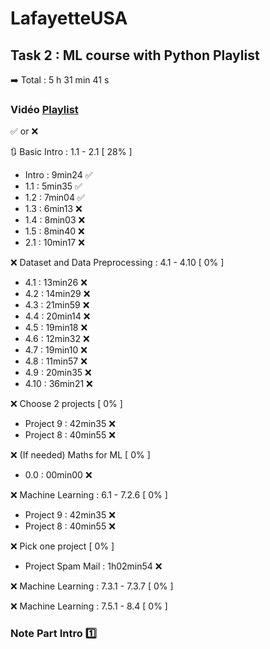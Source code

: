 # LafayetteUSA
## Task 2 : ML course with Python Playlist
➡️ Total : 5 h 31 min 41 s

### Vidéo [Playlist]([https://www.youtube.com/watch?v=r-uOLxNrNk8](https://fra01.safelinks.protection.outlook.com/?url=https%3A%2F%2Fwww.youtube.com%2Fwatch%3Fv%3DbY__YW-xknU%26list%3DPLfFghEzKVmjsNtIRwErklMAN8nJmebB0I&data=05%7C02%7Cvalentin.leroy1%40viacesi.fr%7Ce30694b1708e4c1752cd08dd4a151445%7C190ce420b15744aebc2f69563baa5a3b%7C1%7C0%7C638748176587807816%7CUnknown%7CTWFpbGZsb3d8eyJFbXB0eU1hcGkiOnRydWUsIlYiOiIwLjAuMDAwMCIsIlAiOiJXaW4zMiIsIkFOIjoiTWFpbCIsIldUIjoyfQ%3D%3D%7C0%7C%7C%7C&sdata=ELDTCLAGCmFw6BRZ4NIV8C8tkuJIwME012BABdfhIXc%3D&reserved=0)) 

✅ or ❌

🔃 Basic Intro : 1.1 - 2.1 [ 28% ]
  - Intro : 9min24 ✅
  - 1.1 : 5min35 ✅
  - 1.2 : 7min04 ✅
  - 1.3 : 6min13 ❌
  - 1.4 : 8min03 ❌
  - 1.5 : 8min40 ❌
  - 2.1 : 10min17 ❌

❌ Dataset and Data Preprocessing : 4.1 - 4.10 [ 0% ]
  - 4.1 : 13min26 ❌
  - 4.2 : 14min29 ❌
  - 4.3 : 21min59 ❌
  - 4.4 : 20min14 ❌
  - 4.5 : 19min18 ❌
  - 4.6 : 12min32 ❌
  - 4.7 : 19min10 ❌
  - 4.8 : 11min57 ❌
  - 4.9 : 20min35 ❌
  - 4.10 : 36min21 ❌

❌ Choose 2 projects [ 0% ]
  - Project 9 : 42min35 ❌
  - Project 8 : 40min55 ❌

❌ (If needed) Maths for ML [ 0% ]
  - 0.0 : 00min00 ❌

❌ Machine Learning : 6.1 - 7.2.6 [ 0% ]
  - Project 9 : 42min35 ❌
  - Project 8 : 40min55 ❌

❌ Pick one project [ 0% ]
  - Project Spam Mail : 1h02min54 ❌

❌ Machine Learning : 7.3.1 - 7.3.7 [ 0% ]

❌ Machine Learning : 7.5.1 - 8.4 [ 0% ]

### Note Part Intro 1️⃣
